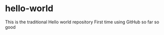 # hello-world
This is the traditional Hello world repository
First time using GitHub so far so good
